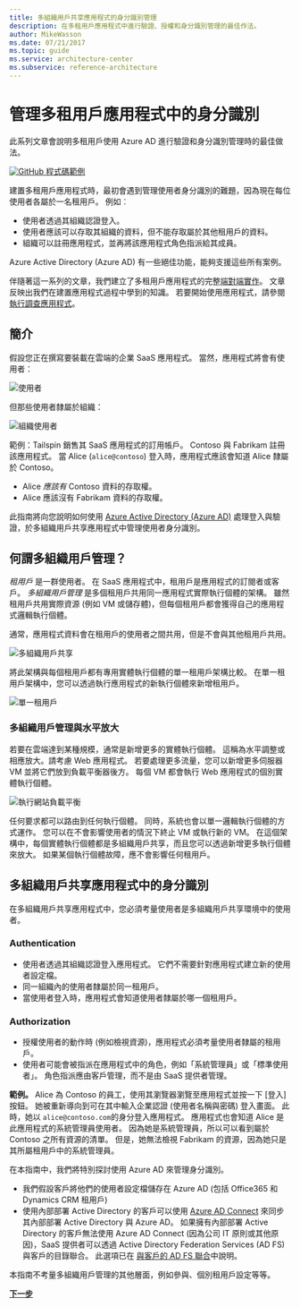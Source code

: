 ```yaml
---
title: 多組織用戶共享應用程式的身分識別管理
description: 在多租用戶應用程式中進行驗證、授權和身分識別管理的最佳作法。
author: MikeWasson
ms.date: 07/21/2017
ms.topic: guide
ms.service: architecture-center
ms.subservice: reference-architecture
---
```


# <a name="manage-identity-in-multitenant-applications"></a>管理多租用戶應用程式中的身分識別

此系列文章會說明多租用戶使用 Azure AD 進行驗證和身分識別管理時的最佳做法。

[![GitHub](../_images/github.png) 程式碼範例][sample-application]

建置多租用戶應用程式時，最初會遇到管理使用者身分識別的難題，因為現在每位使用者各屬於一名租用戶。 例如︰

- 使用者透過其組織認證登入。
- 使用者應該可以存取其組織的資料，但不能存取屬於其他租用戶的資料。
- 組織可以註冊應用程式，並再將該應用程式角色指派給其成員。

Azure Active Directory (Azure AD) 有一些絕佳功能，能夠支援這些所有案例。

伴隨著這一系列的文章，我們建立了多租用戶應用程式的完整[端對端實作][ sample-application]。 文章反映出我們在建置應用程式過程中學到的知識。 若要開始使用應用程式，請參閱[執行調查應用程式][running-the-app]。

## <a name="introduction"></a>簡介

假設您正在撰寫要裝載在雲端的企業 SaaS 應用程式。 當然，應用程式將會有使用者：

![使用者](./images/users.png)

但那些使用者隸屬於組織：

![組織使用者](./images/org-users.png)

範例：Tailspin 銷售其 SaaS 應用程式的訂用帳戶。 Contoso 與 Fabrikam 註冊該應用程式。 當 Alice (`alice@contoso`) 登入時，應用程式應該會知道 Alice 隸屬於 Contoso。

- Alice *應該有* Contoso 資料的存取權。
- Alice 應該沒有 Fabrikam 資料的存取權。

此指南將向您說明如何使用 [Azure Active Directory (Azure AD)](/azure/active-directory) 處理登入與驗證，於多組織用戶共享應用程式中管理使用者身分識別。

<!-- markdownlint-disable MD026 -->

## <a name="what-is-multitenancy"></a>何謂多組織用戶管理？

<!-- markdownlint-enable MD026 -->

*租用戶* 是一群使用者。 在 SaaS 應用程式中，租用戶是應用程式的訂閱者或客戶。 *多組織用戶管理* 是多個租用戶共用同一應用程式實際執行個體的架構。 雖然租用戶共用實際資源 (例如 VM 或儲存體)，但每個租用戶都會獲得自己的應用程式邏輯執行個體。

通常，應用程式資料會在租用戶的使用者之間共用，但是不會與其他租用戶共用。

![多組織用戶共享](./images/multitenant.png)

將此架構與每個租用戶都有專用實體執行個體的單一租用戶架構比較。 在單一租用戶架構中，您可以透過執行應用程式的新執行個體來新增租用戶。

![單一租用戶](./images/single-tenant.png)

### <a name="multitenancy-and-horizontal-scaling"></a>多組織用戶管理與水平放大

若要在雲端達到某種規模，通常是新增更多的實體執行個體。 這稱為水平調整或相應放大。請考慮 Web 應用程式。 若要處理更多流量，您可以新增更多伺服器 VM 並將它們放到負載平衡器後方。 每個 VM 都會執行 Web 應用程式的個別實體執行個體。

![執行網站負載平衡](./images/load-balancing.png)

任何要求都可以路由到任何執行個體。 同時，系統也會以單一邏輯執行個體的方式運作。 您可以在不會影響使用者的情況下終止 VM 或執行新的 VM。 在這個架構中，每個實體執行個體都是多組織用戶共享，而且您可以透過新增更多執行個體來放大。 如果某個執行個體故障，應不會影響任何租用戶。

## <a name="identity-in-a-multitenant-app"></a>多組織用戶共享應用程式中的身分識別

在多組織用戶共享應用程式中，您必須考量使用者是多組織用戶共享環境中的使用者。

### <a name="authentication"></a>Authentication

- 使用者透過其組織認證登入應用程式。 它們不需要針對應用程式建立新的使用者設定檔。
- 同一組織內的使用者隸屬於同一租用戶。
- 當使用者登入時，應用程式會知道使用者隸屬於哪一個租用戶。

### <a name="authorization"></a>Authorization

- 授權使用者的動作時 (例如檢視資源)，應用程式必須考量使用者隸屬的租用戶。
- 使用者可能會被指派在應用程式中的角色，例如「系統管理員」或「標準使用者」。 角色指派應由客戶管理，而不是由 SaaS 提供者管理。

**範例。** Alice 為 Contoso 的員工，使用其瀏覽器瀏覽至應用程式並按一下 [登入] 按鈕。 她被重新導向到可在其中輸入企業認證 (使用者名稱與密碼) 登入畫面。 此時，她以 `alice@contoso.com`的身分登入應用程式。 應用程式也會知道 Alice 是此應用程式的系統管理員使用者。 因為她是系統管理員，所以可以看到屬於 Contoso 之所有資源的清單。 但是，她無法檢視 Fabrikam 的資源，因為她只是其所屬租用戶中的系統管理員。

在本指南中，我們將特別探討使用 Azure AD 來管理身分識別。

- 我們假設客戶將他們的使用者設定檔儲存在 Azure AD (包括 Office365 和 Dynamics CRM 租用戶)
- 使用內部部署 Active Directory 的客戶可以使用 [Azure AD Connect](/azure/active-directory/hybrid/whatis-hybrid-identity) 來同步其內部部署 Active Directory 與 Azure AD。 如果擁有內部部署 Active Directory 的客戶無法使用 Azure AD Connect (因為公司 IT 原則或其他原因)，SaaS 提供者可以透過 Active Directory Federation Services (AD FS) 與客戶的目錄聯合。 此選項已在 [與客戶的 AD FS 聯合](adfs.md)中說明。

本指南不考量多組織用戶管理的其他層面，例如參與、個別租用戶設定等等。

[**下一步**](./tailspin.md)

<!-- links -->

[sample-application]: https://github.com/mspnp/multitenant-saas-guidance
[running-the-app]: ./run-the-app.md

